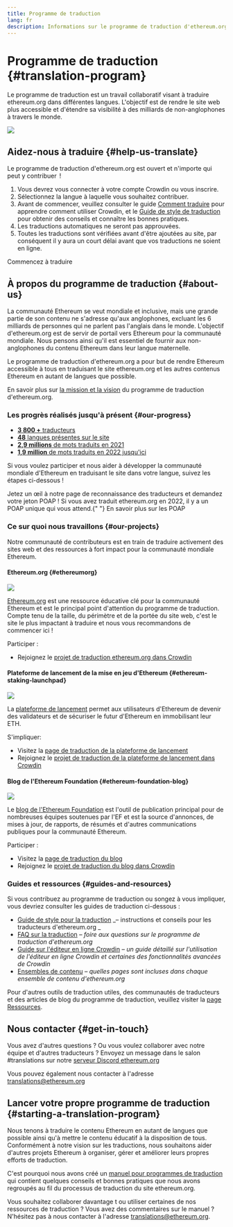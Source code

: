 ```yaml
---
title: Programme de traduction
lang: fr
description: Informations sur le programme de traduction d'ethereum.org
---
```


# Programme de traduction {#translation-program}

Le programme de traduction est un travail collaboratif visant à traduire ethereum.org dans différentes langues. L'objectif est de rendre le site web plus accessible et d'étendre sa visibilité à des milliards de non-anglophones à travers le monde.

![](./enterprise-eth.png)

## Aidez-nous à traduire {#help-us-translate}

Le programme de traduction d'ethereum.org est ouvert et n'importe qui peut y contribuer  !

1. Vous devrez vous connecter à votre compte Crowdin ou vous inscrire.
2. Sélectionnez la langue à laquelle vous souhaitez contribuer.
3. Avant de commencer, veuillez consulter le guide [Comment traduire](/contributing/translation-program/how-to-translate/) pour apprendre comment utiliser Crowdin, et le [Guide de style de traduction](/contributing/translation-program/translators-guide/) pour obtenir des conseils et connaître les bonnes pratiques.
4. Les traductions automatiques ne seront pas approuvées.
5. Toutes les traductions sont vérifiées avant d'être ajoutées au site, par conséquent il y aura un court délai avant que vos traductions ne soient en ligne.

<ButtonLink to="https://crowdin.com/project/ethereum-org/invite">
  Commencez à traduire
</ButtonLink>

## À propos du programme de traduction {#about-us}

La communauté Ethereum se veut mondiale et inclusive, mais une grande partie de son contenu ne s'adresse qu'aux anglophones, excluant les 6 milliards de personnes qui ne parlent pas l'anglais dans le monde. L'objectif d'ethereum.org est de servir de portail vers Ethereum pour la communauté mondiale. Nous pensons ainsi qu'il est essentiel de fournir aux non-anglophones du contenu Ethereum dans leur langue maternelle.

Le programme de traduction d'ethereum.org a pour but de rendre Ethereum accessible à tous en traduisant le site ethereum.org et les autres contenus Ethereum en autant de langues que possible.

En savoir plus sur [la mission et la vision](/contributing/translation-program/mission-and-vision) du programme de traduction d'ethereum.org.

### Les progrès réalisés jusqu'à présent {#our-progress}

- [**3 800 +** traducteurs](/contributing/translation-program/contributors/)
- [**48** langues présentes sur le site](/languages/)
- [**2,9 millions** de mots traduits en 2021](/contributing/translation-program/acknowledgements/)
- [**1,9 million** de mots traduits en 2022 jusqu'ici](/contributing/translation-program/acknowledgements/)

Si vous voulez participer et nous aider à développer la communauté mondiale d'Ethereum en traduisant le site dans votre langue, suivez les étapes ci-dessous !

<InfoBanner emoji=":tada:">
  Jetez un œil à notre page de <Link to="/contributing/translation-program/acknowledgements/">reconnaissance des traducteurs</Link> et demandez votre jeton POAP ! Si vous avez traduit ethereum.org en 2022, il y a un POAP unique qui vous attend.{" "}
  <Link to="/contributing/translation-program/acknowledgements/#poap">En savoir plus sur les POAP</Link>
</InfoBanner>

### Ce sur quoi nous travaillons {#our-projects}

Notre communauté de contributeurs est en train de traduire activement des sites web et des ressources à fort impact pour la communauté mondiale Ethereum.

#### Ethereum.org {#ethereumorg}

![](./ethereum-org-screenshot.png)

[Ethereum.org](/) est une ressource éducative clé pour la communauté Ethereum et est le principal point d'attention du programme de traduction. Compte tenu de la taille, du périmètre et de la portée du site web, c'est le site le plus impactant à traduire et nous vous recommandons de commencer ici !

Participer :

- Rejoignez le [projet de traduction ethereum.org dans Crowdin](https://crowdin.com/project/ethereum-org/invite)

#### Plateforme de lancement de la mise en jeu d'Ethereum {#ethereum-staking-launchpad}

![](./launchpad-screenshot.png)

La [plateforme de lancement](https://launchpad.ethereum.org/en/) permet aux utilisateurs d'Ethereum de devenir des validateurs et de sécuriser le futur d'Ethereum en immobilisant leur ETH.

S'impliquer:

- Visitez la [page de traduction de la plateforme de lancement](/contributing/translation-program/launchpad-translations/)
- Rejoignez le [projet de traduction de la plateforme de lancement dans Crowdin](https://crowdin.com/project/ethereum-staking-launchpad)

#### Blog de l'Ethereum Foundation {#ethereum-foundation-blog}

![](./blog-screenshot.png)

Le [blog de l'Ethereum Foundation](https://blog.ethereum.org/) est l'outil de publication principal pour de nombreuses équipes soutenues par l'EF et est la source d'annonces, de mises à jour, de rapports, de résumés et d'autres communications publiques pour la communauté Ethereum.

Participer :

- Visitez la [page de traduction du blog](/contributing/translation-program/blog-translations/)
- Rejoignez le [projet de traduction du blog dans Crowdin](https://crowdin.com/project/ethereum-foundation-blog)

### Guides et ressources {#guides-and-resources}

Si vous contribuez au programme de traduction ou songez à vous impliquer, vous devriez consulter les guides de traduction ci-dessous :

- [Guide de style pour la traduction](/contributing/translation-program/translators-guide/) _– instructions et conseils pour les traducteurs d'ethereum.org _
- [FAQ sur la traduction](/contributing/translation-program/faq/) _– foire aux questions sur le programme de traduction d'ethereum.org_
- [Guide sur l'éditeur en ligne Crowdin](https://support.crowdin.com/online-editor/) _– un guide détaillé sur l'utilisation de l'éditeur en ligne Crowdin et certaines des fonctionnalités avancées de Crowdin_
- [Ensembles de contenu](/contributing/translation-program/content-buckets/) _– quelles pages sont incluses dans chaque ensemble de contenu d'ethereum.org_

Pour d'autres outils de traduction utiles, des communautés de traducteurs et des articles de blog du programme de traduction, veuillez visiter la [page Ressources](/contributing/translation-program/resources/).

## Nous contacter {#get-in-touch}

Vous avez d'autres questions ? Ou vous voulez collaborer avec notre équipe et d'autres traducteurs ? Envoyez un message dans le salon #translations sur notre [serveur Discord ethereum.org](https://discord.gg/6WX7E97)

Vous pouvez également nous contacter à l'adresse translations@ethereum.org

## Lancer votre propre programme de traduction {#starting-a-translation-program}

Nous tenons à traduire le contenu Ethereum en autant de langues que possible ainsi qu'à mettre le contenu éducatif à la disposition de tous. Conformément à notre vision sur les traductions, nous souhaitons aider d'autres projets Ethereum à organiser, gérer et améliorer leurs propres efforts de traduction.

C'est pourquoi nous avons créé un [manuel pour programmes de traduction](/contributing/translation-program/playbook/) qui contient quelques conseils et bonnes pratiques que nous avons regroupés au fil du processus de traduction du site ethereum.org.

Vous souhaitez collaborer davantage t ou utiliser certaines de nos ressources de traduction ? Vous avez des commentaires sur le manuel ? N'hésitez pas à nous contacter à l'adresse translations@ethereum.org.
